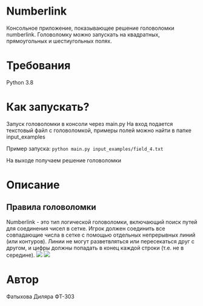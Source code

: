 # Numberlink

Консольное приложение, показывающее решение головоломки numberlink.
Головоломку можно запускать на квадратных, прямоугольных и шестиугольных полях.

# Требования

Python 3.8

# Как запускать?

Запуск головоломки в консоли через main.py
На вход подается текстовый файл с головоломкой, примеры полей можно найти в папке input_examples

Пример запуска:
`python main.py input_examples/field_4.txt`

На выходе получаем решение головоломки

# Описание
## Правила головоломки
Numberlink - это тип логической головоломки, включающий поиск путей для соединения чисел в сетке.
Игрок должен соединить все совпадающие числа в сетке с помощью отдельных непрерывных линий (или контуров). Линии не могут разветвляться или пересекаться друг с другом, и цифры должны попадать в конец каждой строки (т.е. не в середине).
![](https://upload.wikimedia.org/wikipedia/commons/thumb/b/b3/Numberlink_puzzle.svg/848px-Numberlink_puzzle.svg.png)
![](https://upload.wikimedia.org/wikipedia/commons/thumb/e/e0/Numberlink_puzzle_solution.svg/1200px-Numberlink_puzzle_solution.svg.png)

# Автор
Фатыхова Диляра ФТ-303
